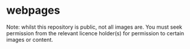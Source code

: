 # webpages

Note: whilst this repository is public, not all images are. You must seek permission from the relevant licence holder(s) for permission to certain images or content.
